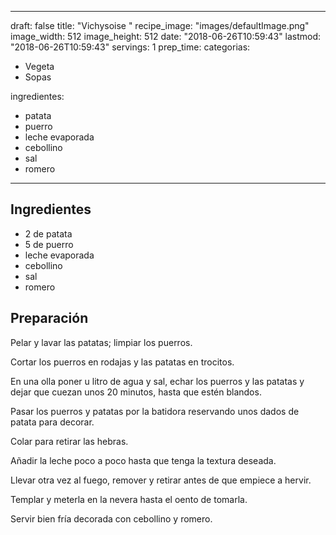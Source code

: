 
---
draft: false
title: "Vichysoise "
recipe_image: "images/defaultImage.png"
image_width: 512
image_height: 512
date: "2018-06-26T10:59:43"
lastmod: "2018-06-26T10:59:43"
servings: 1
prep_time: 
categorias:
  - Vegeta
  - Sopas

ingredientes:
  - patata
  - puerro
  - leche evaporada
  - cebollino
  - sal
  - romero
---

## Ingredientes
- 2  de patata
- 5  de puerro
- leche evaporada
- cebollino
- sal
- romero

## Preparación
Pelar y lavar las patatas; limpiar los puerros.

Cortar los puerros en rodajas y las patatas en trocitos.

En una olla poner u litro de agua y sal, echar los puerros y las patatas y dejar que cuezan unos 20 minutos, hasta que estén blandos.

Pasar los puerros y patatas por la batidora reservando unos dados de patata para decorar.

Colar para retirar las hebras.

Añadir la leche poco a poco hasta que tenga la textura deseada.

Llevar otra vez al fuego, remover y retirar antes de que empiece a hervir.

Templar y meterla en la nevera hasta el oento de tomarla.

Servir bien fría decorada con cebollino y romero.


